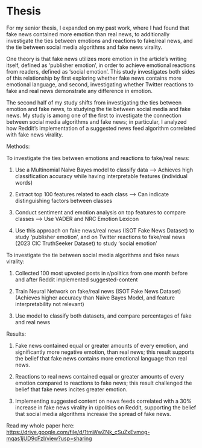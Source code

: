 # Thesis

For my senior thesis, I expanded on my past work, where I had found that fake news contained more emotion than real news, to additionally investigate the ties between emotions and reactions to fake/real news, and the tie between social media algorithms and fake news virality. 

One theory is that fake news utilizes more emotion in the article’s writing itself, defined as ‘publisher emotion’, in order to achieve emotional reactions from readers, defined as ‘social emotion’. This study investigates both sides of this relationship by first exploring whether fake news contains more emotional language, and second, investigating whether Twitter reactions to fake and real news demonstrate any difference in emotion. 

The second half of my study shifts from investigating the ties between emotion and fake news, to studying the tie between social media and fake news. My study is among one of the first to investigate the connection between social media algorithms and fake news; in particular, I analyzed how Reddit’s implementation of a suggested news feed algorithm correlated with fake news virality. 

Methods: 

To investigate the ties between emotions and reactions to fake/real news: 

1. Use a Multinomial Naive Bayes model to classify data --> Achieves high classification accuracy while having interpretable features (individual words)

2. Extract top 100 features related to each class --> Can indicate distinguishing factors between classes

3. Conduct sentiment and emotion analysis on top features to compare classes --> Use VADER and NRC Emotion Lexicon

4. Use this approach on fake news/real news (ISOT Fake News Dataset)  to study ‘publisher emotion’, and on Twitter reactions to fake/real news (2023 CIC TruthSeeker Dataset) to study ‘social emotion’

To investigate the tie between social media algorithms and fake news virality: 

1. Collected 100 most upvoted posts in r/politics from one month before and after Reddit implemented suggested-content

2. Train Neural Network on fake/real news (ISOT Fake News Dataset) 
(Achieves higher accuracy than Naive Bayes Model, and feature interpretability not relevant)

3. Use model to classify both datasets, and compare percentages of fake and real news

Results: 

1. Fake news contained equal or greater amounts of every emotion, and significantly more negative emotion, than real news; this result supports the belief that fake news contains more emotional language than real news. 

2. Reactions to real news contained equal or greater amounts of every emotion compared to reactions to fake news; this result challenged the belief that fake news incites greater emotion.

3. Implementing suggested content on news feeds correlated with a 30% increase in fake news virality in r/politics on Reddit, supporting the belief that social media algorithms increase the spread of fake news. 


Read my whole paper here: https://drive.google.com/file/d/1tmWwZNk_cSuZxEvmog-mqas1jUD9cFzI/view?usp=sharing 

